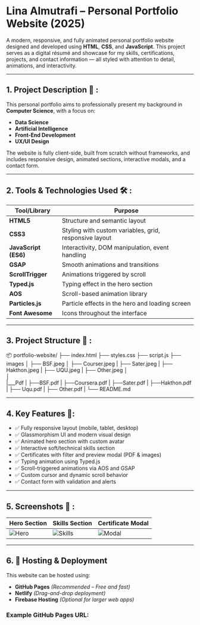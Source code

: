 #  Lina Almutrafi – Personal Portfolio Website (2025)

A modern, responsive, and fully animated personal portfolio website designed and developed using **HTML**, **CSS**, and **JavaScript**. This project serves as a digital résumé and showcase for my skills, certifications, projects, and contact information — all styled with attention to detail, animations, and interactivity.

---

## 1.  Project Description 🧠 :

This personal portfolio aims to professionally present my background in **Computer Science**, with a focus on:

- **Data Science**
- **Artificial Intelligence**
- **Front-End Development**
- **UX/UI Design**

The website is fully client-side, built from scratch without frameworks, and includes responsive design, animated sections, interactive modals, and a contact form.

---

## 2.  Tools & Technologies Used 🛠️ :

| Tool/Library             | Purpose                                |
|--------------------------|----------------------------------------|
| **HTML5**                | Structure and semantic layout          |
| **CSS3**                 | Styling with custom variables, grid, responsive layout |
| **JavaScript (ES6)**     | Interactivity, DOM manipulation, event handling |
| **GSAP**                 | Smooth animations and transitions      |
| **ScrollTrigger**        | Animations triggered by scroll         |
| **Typed.js**             | Typing effect in the hero section      |
| **AOS**                  | Scroll-based animation library         |
| **Particles.js**         | Particle effects in the hero and loading screen |
| **Font Awesome**         | Icons throughout the interface         |

---

## 3.  Project Structure 📂 :
📦 portfolio-website/
├── index.html
├── styles.css
├── script.js
├── images
│   ├── BSF.jpeg
│   ├── Courser.jpeg
|   ├── Sater.jpeg
|   ├── Hakthon.jpeg
|   ├── UQU.jpeg
|   ├── Other.jpeg
│  
│  
|___Pdf
|   ├──BSF.pdf
|   ├──Coursera.pdf
|   ├──Sater.pdf
|   ├──Hakthon.pdf
|   ├── Uqu.pdf
|   ├── Other.pdf
|
└── README.md


---

## 4.  Key Features 🎨:

- ✅ Fully responsive layout (mobile, tablet, desktop)
- ✅ Glassmorphism UI and modern visual design
- ✅ Animated hero section with custom avatar
- ✅ Interactive soft/technical skills section
- ✅ Certificates with filter and preview modal (PDF & images)
- ✅ Typing animation using Typed.js
- ✅ Scroll-triggered animations via AOS and GSAP
- ✅ Custom cursor and dynamic scroll behavior
- ✅ Contact form with validation and alerts

---

## 5.  Screenshots 📸 : 


| Hero Section | Skills Section | Certificate Modal |
|--------------|----------------|-------------------|
| ![Hero](Interface.png) | ![Skills](Skills.png) | ![Modal](Certificate.png) |

---

## 6. 🚀 Hosting & Deployment

This website can be hosted using:

- **GitHub Pages** *(Recommended – Free and fast)*
- **Netlify** *(Drag-and-drop deployment)*
- **Firebase Hosting** *(Optional for larger web apps)*

### Example GitHub Pages URL:


